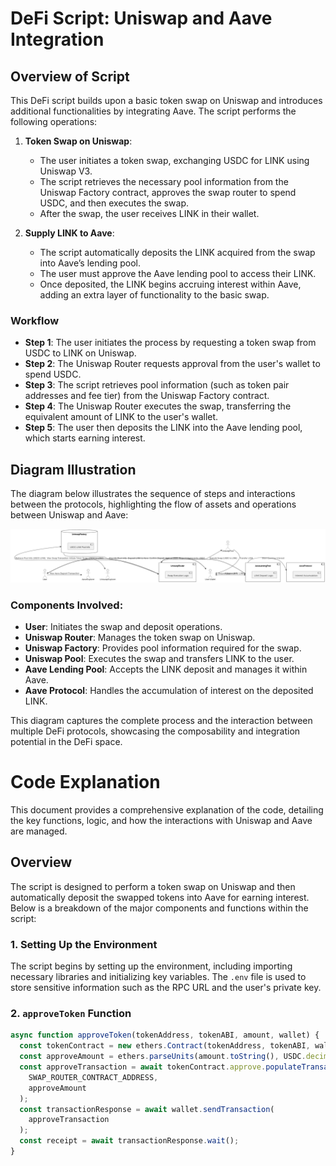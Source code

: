# DeFi Script: Uniswap and Aave Integration

## Overview of Script

This DeFi script builds upon a basic token swap on Uniswap and introduces additional functionalities by integrating Aave. The script performs the following operations:

1. **Token Swap on Uniswap**: 
    - The user initiates a token swap, exchanging USDC for LINK using Uniswap V3.
    - The script retrieves the necessary pool information from the Uniswap Factory contract, approves the swap router to spend USDC, and then executes the swap.
    - After the swap, the user receives LINK in their wallet.

2. **Supply LINK to Aave**:
    - The script automatically deposits the LINK acquired from the swap into Aave’s lending pool.
    - The user must approve the Aave lending pool to access their LINK.
    - Once deposited, the LINK begins accruing interest within Aave, adding an extra layer of functionality to the basic swap.

### Workflow

- **Step 1**: The user initiates the process by requesting a token swap from USDC to LINK on Uniswap.
- **Step 2**: The Uniswap Router requests approval from the user's wallet to spend USDC.
- **Step 3**: The script retrieves pool information (such as token pair addresses and fee tier) from the Uniswap Factory contract.
- **Step 4**: The Uniswap Router executes the swap, transferring the equivalent amount of LINK to the user's wallet.
- **Step 5**: The user then deposits the LINK into the Aave lending pool, which starts earning interest.

## Diagram Illustration

The diagram below illustrates the sequence of steps and interactions between the protocols, highlighting the flow of assets and operations between Uniswap and Aave:

![DeFi Script Workflow](./Defiscript.drawio.png)

### Components Involved:

- **User**: Initiates the swap and deposit operations.
- **Uniswap Router**: Manages the token swap on Uniswap.
- **Uniswap Factory**: Provides pool information required for the swap.
- **Uniswap Pool**: Executes the swap and transfers LINK to the user.
- **Aave Lending Pool**: Accepts the LINK deposit and manages it within Aave.
- **Aave Protocol**: Handles the accumulation of interest on the deposited LINK.

This diagram captures the complete process and the interaction between multiple DeFi protocols, showcasing the composability and integration potential in the DeFi space.



# Code Explanation

This document provides a comprehensive explanation of the code, detailing the key functions, logic, and how the interactions with Uniswap and Aave are managed.

## Overview

The script is designed to perform a token swap on Uniswap and then automatically deposit the swapped tokens into Aave for earning interest. Below is a breakdown of the major components and functions within the script:

### 1. Setting Up the Environment

The script begins by setting up the environment, including importing necessary libraries and initializing key variables. The `.env` file is used to store sensitive information such as the RPC URL and the user's private key.

### 2. `approveToken` Function

```javascript
async function approveToken(tokenAddress, tokenABI, amount, wallet) {
  const tokenContract = new ethers.Contract(tokenAddress, tokenABI, wallet);
  const approveAmount = ethers.parseUnits(amount.toString(), USDC.decimals);
  const approveTransaction = await tokenContract.approve.populateTransaction(
    SWAP_ROUTER_CONTRACT_ADDRESS,
    approveAmount
  );
  const transactionResponse = await wallet.sendTransaction(
    approveTransaction
  );
  const receipt = await transactionResponse.wait();
}

